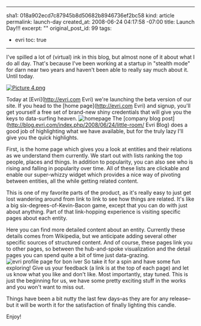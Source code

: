 ----- 
sha1: 018a902ecd7c87945b8d50682b8946736ef2bc58
kind: article
permalink: launch-day
created_at: 2008-06-24 04:17:58 -07:00
title: Launch Day!!!
excerpt: ""
original_post_id: 99
tags: 
- evri
toc: true
-----
I've spilled a lot of (virtual) ink in this blog, but almost none of it about what I do all day. That's because I've been working at a startup in "stealth mode" for darn near two years and haven't been able to really say much about it. Until today.<a href="http://evri.com" title="Evri" target="_blank"></a>

<a href="http://evri.com" title="Evri" target="_blank">![Picture 4.png](http://livollmers.net/wp-content/uploads/2008/06/picture-4.jpg)</a>

Today at [Evri](http://evri.com Evri) we're launching the beta version of our site. If you head to the [home page](http://evri.com Evri) and signup, you'll get yourself a free set of brand-new shiny credentials that will give you the keys to data-surfing heaven.
![homepage](http://blog.evri.com/wp-content/uploads/2008/06/evri-homepage-aaman.png)
The [company blog post](http://blog.evri.com/index.php/2008/06/24/little-room/ Evri Blog) does a good job of highlighting what we have available, but for the truly lazy I'll give you the quick highlights.

First, is the home page which gives you a look at entities and their relations as we understand them currently. We start out with lists ranking the top people, places and things. In addition to popularity, you can also see who is rising and falling in popularity over time. All of these lists are clickable and enable our super-whizzy widget which provides a nice way of pivoting between entities, all the while getting related content.

This is one of my favorite parts of the product, as it's really easy to just get lost wandering around from link to link to see how things are related. It's like a big six-degrees-of-Kevin-Bacon game, except that you can do with just about anything. Part of that link-hopping experience is visiting specific pages about each entity.

Here you can find more detailed content about an entity. Currently these details comes from Wikipedia, but we anticipate adding several other specific sources of structured content. And of course, these pages link you to other pages, so between the hub-and-spoke visualization and the detail pages you can spend quite a bit of time just data-grazing.
![evri profile page for bon iver](http://blog.evri.com/wp-content/uploads/2008/06/bon-iver.png)
So take it for a spin and have some fun exploring! Give us your feedback (a link is at the top of each page) and let us know what you like and don't like. Most importantly, stay tuned. This is just the beginning for us, we have some pretty exciting stuff in the works and you won't want to miss out.

Things have been a bit nutty the last few days&#8211;as they are for any release&#8211;but it will be worth it for the satisfaction of finally lighting this candle.


Enjoy!

